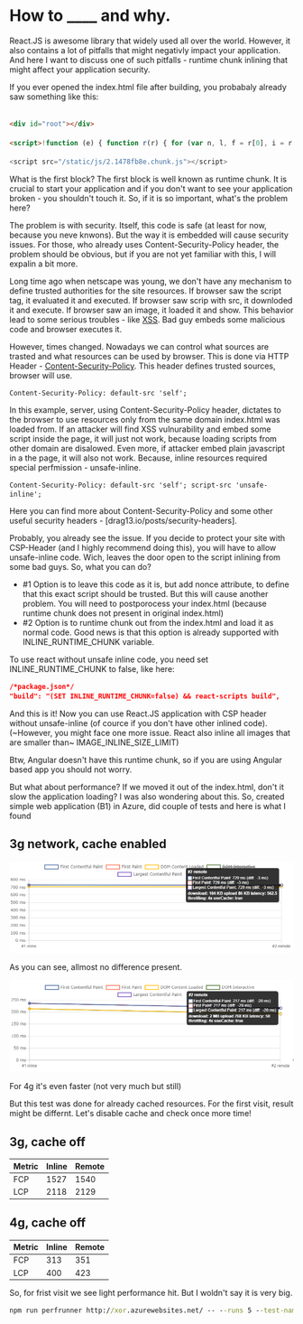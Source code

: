 # How to ____ and why.

React.JS is awesome library that widely used all over the world. However, it also contains a lot of pitfalls that might negativly impact your application. And here I want to discuss one of such pitfalls - runtime chunk inlining that might affect your application security.

If you ever opened the index.html file after building, you probabaly already saw something like this:

```html

<div id="root"></div>

<script>!function (e) { function r(r) { for (var n, l, f = r[0], i = r[1], a = r[2], c = 0, s = []; c < f.length; c++)l = f[c], Object.prototype.hasOwnProperty.call(o, l) && o[l] && s.push(o[l][0]), o[l] = 0; for (n in i) Object.prototype.hasOwnProperty.call(i, n) && (e[n] = i[n]); for (p && p(r);  var f = this.webpackJsonpdemo = this.webpackJsonpdemo || [], i = f.push.bind(f); f.push = r, f = f.slice(); for (var a = 0; a < f.length; a++)r(f[a]); var p = i; t() }([])</script>

<script src="/static/js/2.1478fb8e.chunk.js"></script>
```

What is the first block? The first block is well known as runtime chunk. It is crucial to start your application and if you don't want to see your application broken - you shouldn't touch it. So, if it is so important, what's the problem here?

The problem is with security. Itself, this code is safe (at least for now, because you neve knwons). But the way it is embedded will cause security issues. For those, who already uses Content-Security-Policy header, the problem should be obvious, but if you are not yet familiar with this, I will expalin a bit more.

Long time ago when netscape was young, we don't have any mechanism to define trusted authorities for the site resources. If browser saw the script tag, it evaluated it and executed. If browser saw scrip with src, it downloded it and execute. If browser saw an image, it loaded it and show. This behavior lead to some serious troubles - like [XSS](). Bad guy embeds some malicious code and browser executes it.

However, times changed. Nowadays we can control what sources are trasted and what resources can be used by browser. This is done via HTTP Header - [Content-Security-Policy](). This header defines trusted sources, browser will use.

```
Content-Security-Policy: default-src 'self';
```

In this example, server, using Content-Security-Policy header, dictates to the browser to use resources only from the same domain index.html was loaded from. If an attacker will find XSS vulnurability and embed some script inside the page, it will just not work, because loading scripts from other domain are disalowed. Even more, if attacker embed plain javascript in a the page, it will also not work. Because, inline resources required special perfmission - unsafe-inline.

```
Content-Security-Policy: default-src 'self'; script-src 'unsafe-inline';
```

Here you can find more about Content-Security-Policy and some other useful security headers - [drag13.io/posts/security-headers].

Probably, you already see the issue. If you decide to protect your site with CSP-Header (and I highly recommend doing this), you will have to allow unsafe-inline code. Wich, leaves the door open to the script inlining from some bad guys. So, what you can do?

* #1 Option is to leave this code as it is, but add nonce attribute, to define that this exact script should be trusted. But this will cause another problem. You will need to postporocess your index.html (because runtime chunk does not present in original index.html)
* #2 Option is to runtime chunk out from the index.html and load it as normal code. Good news is that this option is already supported with INLINE_RUNTIME_CHUNK variable.

To use react without unsafe inline code, you need set INLINE_RUNTIME_CHUNK to false, like here:

```json
/*package.json*/
"build": "(SET INLINE_RUNTIME_CHUNK=false) && react-scripts build",
```

And this is it! Now you can use React.JS application with CSP header without unsafe-inline (of cource if you don't have other inlined code). (~However, you might face one more issue. React also inline all images that are smaller than~ IMAGE_INLINE_SIZE_LIMIT)

Btw, Angular doesn't have this runtime chunk, so if you are using Angular based app you should not worry.

But what about performance? If we moved it out of the index.html, don't it slow the application loading? I was also wondering about this. So, created simple web application (B1) in Azure, did couple of tests and here is what I found


## 3g network, cache enabled

![chart for 3g with cache test](./3gCache.png)

As you can see, allmost no difference present.

![chart for 4g with cache test](./4gCache.png)

For 4g it's even faster (not very much but still)

But this test was done for already cached resources. For the first visit, result might be differnt. Let's disable cache and check once more time!

## 3g, cache off

|Metric|Inline|Remote|
|--|--|--|
|FCP| 1527 | 1540 |
|LCP| 2118 |  2129 |

## 4g, cache off

|Metric|Inline|Remote|
|--|--|--|
|FCP| 313 | 351 |
|LCP| 400 |  423 |

So, for frist visit we see light performance hit. But I woldn't say it is very big.


```cmd
npm run perfrunner http://xor.azurewebsites.net/ -- --runs 5 --test-name 4g --comment inline -T 4 --network regular-4g
```